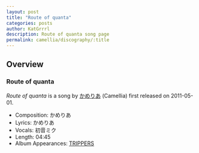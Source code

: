 ```yaml
---
layout: post
title: "Route of quanta"
categories: posts
author: KatGrrrl
description: Route of quanta song page
permalink: camellia/discography/:title
---
```


## Overview

### Route of quanta

*Route of quanta* is a song by [かめりあ](/camellia) (Camellia) first released on 2011-05-01.

* Composition: かめりあ
* Lyrics: かめりあ
* Vocals: 初音ミク
* Length: 04:45
* Album Appearances: [TRIPPERS](<{% link postsInclude/_posts/camellia/albums/TRIPPERS/2023-12-06-TRIPPERS.md %}>)
